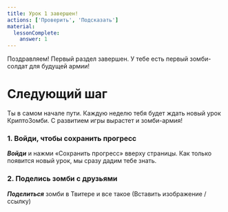 ```yaml
---
title: Урок 1 завершен!
actions: ['Проверить', 'Подсказать']
material:
  lessonComplete:
    answer: 1
---
```


Поздравляем! Первый раздел завершен. У тебе есть первый зомби-солдат для будущей армии!

# Следующий шаг

Ты в самом начале пути. Каждую неделю тебя будет ждать новый урок КриптоЗомби. С развитием игры вырастет и зомби-армия!

### 1. Войди, чтобы сохранить прогресс

**_Войди_** и нажми «Сохранить прогресс» вверху страницы. Как только появится новый урок, мы сразу дадим тебе знать. 

### 2. Поделись зомби с друзьями

**_Поделиться_** зомби в Твитере и все такое (Вставить изображение / ссылку) 
